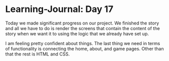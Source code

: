 # Learning-Journal: Day 17

Today we made significant progress on our project. We finished the story and all we have to do is render the screens that contain the content of the story when we want it to using the logic that we already have set up.

I am feeling pretty confident about things. The last thing we need in terms of functionality is connecting the home, about, and game pages. Other than that the rest is HTML and CSS. 
